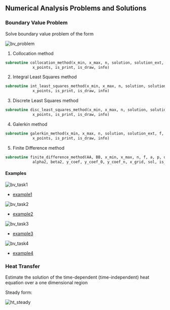 ## Numerical Analysis Problems and Solutions

### Boundary Value Problem
Solve boundary value problem of the form

![bv_problem](https://user-images.githubusercontent.com/62307154/102728720-7848c380-433e-11eb-8f7c-a20760905ace.png)
1. Collocation method
```fortran
subroutine collocation_method(x_min, x_max, n, solution, solution_ext, f, a, p, q, basic, &
            x_points, is_print, is_draw, info)
```
2. Integral Least Squares method
```fortran
subroutine int_least_squares_method(x_min, x_max, n, solution, solution_ext, f, a, p, q, basic, &
            x_points, is_print, is_draw, info)
```
3. Discrete Least Squares method 
```fortran
subroutine disc_least_squares_method(x_min, x_max, n, solution, solution_ext, f, a, p, q, basic, &
            x_points, is_print, is_draw, info)
```
4. Galerkin method
```fortran
subroutine galerkin_method(x_min, x_max, n, solution, solution_ext, f, a, p, q, basic, &
            x_points, is_print, is_draw, info)
```
5. Finite Difference method
```fortran
subroutine finite_difference_method(AA, BB, x_min, x_max, n, f, a, p, q, alpha1, beta1, &
            alpha2, beta2, y_coef, y_coef_0, y_coef_n, x_grid, sol, is_print, is_draw, info)
```
#### Examples
![bv_task1](https://user-images.githubusercontent.com/62307154/102729466-e80c7d80-4341-11eb-8a92-5fe45be2e448.png)

- [example1](https://github.com/Papelbon/numerical-anal/blob/main/Boundary%20Value%20Problem/task1.f90)

![bv_task2](https://user-images.githubusercontent.com/62307154/102729016-d1652700-433f-11eb-9ee4-e2ea0b139f18.png)

- [example2](https://github.com/Papelbon/numerical-anal/blob/main/Boundary%20Value%20Problem/task2.f90)

![bv_task3](https://user-images.githubusercontent.com/62307154/102729230-eb533980-4340-11eb-97f7-25084775cbdc.png)

- [example3](https://github.com/Papelbon/numerical-anal/blob/main/Boundary%20Value%20Problem/task3.f90)

![bv_task4](https://user-images.githubusercontent.com/62307154/102729860-83eab900-4343-11eb-948a-ab2a26330f8d.png)

- [example4](https://github.com/Papelbon/numerical-anal/blob/main/Boundary%20Value%20Problem/task4.f90)

### Heat Transfer
Estimate the solution of the time-dependent (time-independent) heat equation over a one dimensional region

Steady form:

![ht_steady](https://user-images.githubusercontent.com/62307154/102728052-ac21ea00-433a-11eb-8159-427b70423560.png)
